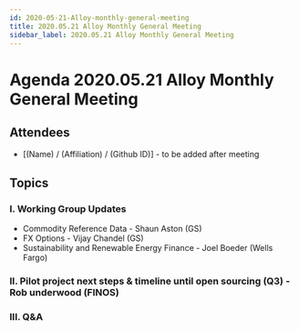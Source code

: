 ```yaml
---
id: 2020-05-21-Alloy-monthly-general-meeting
title: 2020.05.21 Alloy Monthly General Meeting
sidebar_label: 2020.05.21 Alloy Monthly General Meeting
---
```


# Agenda 2020.05.21 Alloy Monthly General Meeting

## Attendees
* [(Name) / (Affiliation) / (Github ID)] - to be added after meeting

## Topics

### I. Working Group Updates

* Commodity Reference Data - Shaun Aston (GS)
* FX Options - Vijay Chandel (GS)
* Sustainability and Renewable Energy Finance - Joel Boeder (Wells Fargo)

### II. Pilot project next steps & timeline until open sourcing (Q3) - Rob underwood (FINOS)

### III. Q&A
